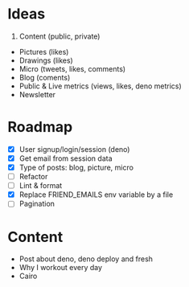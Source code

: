 # Ideas

1. Content (public, private)

- Pictures (likes)
- Drawings (likes)
- Micro (tweets, likes, comments)
- Blog (coments)
- Public & Live metrics (views, likes, deno metrics)
- Newsletter

# Roadmap

- [x] User signup/login/session (deno)
- [x] Get email from session data
- [x] Type of posts: blog, picture, micro
- [ ] Refactor
- [ ] Lint & format
- [x] Replace FRIEND_EMAILS env variable by a file
- [ ] Pagination

# Content

- Post about deno, deno deploy and fresh
- Why I workout every day
- Cairo
